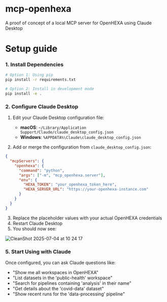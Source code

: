 # mcp-openhexa
A proof of concept of a local MCP server for OpenHEXA using Claude Desktop

# Setup guide

### 1. Install Dependencies

```bash
# Option 1: Using pip
pip install -r requirements.txt

# Option 2: Install in development mode
pip install -e .
```

### 2. Configure Claude Desktop

1. Edit your Claude Desktop configuration file:
   - **macOS**: `~/Library/Application Support/Claude/claude_desktop_config.json`
   - **Windows**: `%APPDATA%\Claude\claude_desktop_config.json`

2. Add or merge the configuration from `claude_desktop_config.json`:

```json
{
  "mcpServers": {
    "openhexa": {
      "command": "python",
      "args": ["-m", "mcp_openhexa.server"],
      "env": {
        "HEXA_TOKEN": "your_openhexa_token_here",
        "HEXA_SERVER_URL": "https://your-openhexa-instance.com"
      }
    }
  }
}
```

3. Replace the placeholder values with your actual OpenHEXA credentials
4. Restart Claude Desktop
5. You should now see:

   
![CleanShot 2025-07-04 at 10 24 17](https://github.com/user-attachments/assets/757ac51d-e8cd-49a1-93ed-7e9d84937dca)


### 5. Start Using with Claude

Once configured, you can ask Claude questions like:

- "Show me all workspaces in OpenHEXA"
- "List datasets in the 'public-health' workspace"
- "Search for pipelines containing 'analysis' in their name"
- "Get details about the 'covid-data' dataset"
- "Show recent runs for the 'data-processing' pipeline"
